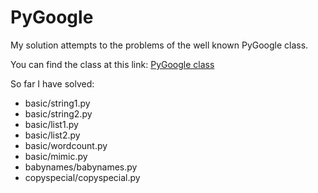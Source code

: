 PyGoogle
========

My solution attempts to the problems of the well known PyGoogle class. 

You can find the class at this link:
[PyGoogle class](https://developers.google.com/edu/python/)

So far I have solved:

* basic/string1.py
* basic/string2.py
* basic/list1.py
* basic/list2.py
* basic/wordcount.py
* basic/mimic.py
* babynames/babynames.py
* copyspecial/copyspecial.py
